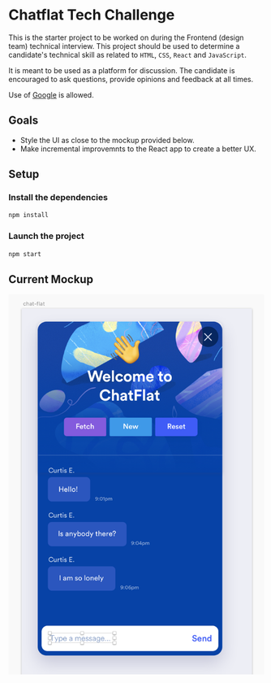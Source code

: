 # Chatflat Tech Challenge

This is the starter project to be worked on during the Frontend (design team) technical interview. This project should be used to determine a candidate's technical skill as related to `HTML`, `CSS`, `React` and `JavaScript`.

It is meant to be used as a platform for discussion. The candidate is encouraged to ask questions, provide opinions and feedback at all times.

Use of [Google](https://google.ca) is allowed.

## Goals

- Style the UI as close to the mockup provided below.
- Make incremental improvemnts to the React app to create a better UX.

## Setup

### Install the dependencies

``` bash
npm install
```

### Launch the project

``` bash
npm start
```

## Current Mockup

![mockup](mockups/2019_spring_mockup.png)